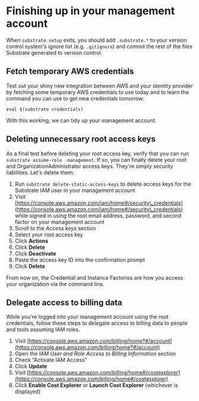 # Finishing up in your management account

When `substrate setup` exits, you should add `.substrate.*` to your version control system's ignore list (e.g. `.gitignore`) and commit the rest of the files Substrate generated to version control.

## Fetch temporary AWS credentials

Test out your shiny new integration between AWS and your identity provider by fetching some temporary AWS credentials to use today and to learn the command you can use to get new credentials tomorrow:

```shell-session
eval $(substrate credentials)
```

With this working, we can tidy up your management account.

## Deleting unnecessary root access keys

As a final test before deleting your root access key, verify that you can run `substrate assume-role -management`. If so, you can finally delete your root and OrganizationAdministrator access keys. They're simply security liabilities. Let's delete them:

1. Run `substrate delete-static-access-keys` to delete access keys for the Substrate IAM user in your management account
2. Visit [https://console.aws.amazon.com/iam/home#/security\_credentials](https://console.aws.amazon.com/iam/home#/security\_credentials) while signed in using the root email address, password, and second factor on your management account
3. Scroll to the _Access keys_ section
4. Select your root access key
5. Click **Actions**
6. Click **Delete**
7. Click **Deactivate**
8. Paste the access key ID into the confirmation prompt
9. Click **Delete**

From now on, the Credential and Instance Factories are how you access your organization via the command line.

## Delegate access to billing data

While you're logged into your management account using the root credentials, follow these steps to delegate access to billing data to people and tools assuming IAM roles.

1. Visit [https://console.aws.amazon.com/billing/home?#/account](https://console.aws.amazon.com/billing/home?#/account)
2. Open the _IAM User and Role Access to Billing Information_ section
3. Check “Activate IAM Access”
4. Click **Update**
5. Visit [https://console.aws.amazon.com/billing/home#/costexplorer](https://console.aws.amazon.com/billing/home#/costexplorer)
6. Click **Enable Cost Explorer** or **Launch Cost Explorer** (whichever is displayed)

